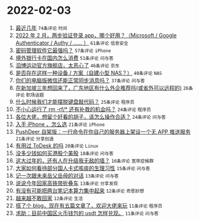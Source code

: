 # 2022-02-03

1. [最近几年](https://www.v2ex.com/t/831756) `74条评论` `时间`
1. [2022 年 2 月，两步验证登录 app，哪个好用？（Microsoft / Google Authenticator / Authy / …… ）](https://www.v2ex.com/t/831772) `61条评论` `信息安全`
1. [密码管理软件它最强吗？](https://www.v2ex.com/t/831755) `57条评论` `iPhone`
1. [境外银行卡在国内怎么消费](https://www.v2ex.com/t/831758) `51条评论` `问与答`
1. [滔博运动官方旗舰店，太恶心了](https://www.v2ex.com/t/831782) `46条评论` `京东`
1. [是否存在这样一种设备 / 方案（自建小型 NAS？）](https://www.v2ex.com/t/831783) `40条评论` `NAS`
1. [你们的电脑版微信还能正常同步消息吗？](https://www.v2ex.com/t/831742) `37条评论` `问与答`
1. [在新加坡三年想回来了，广东地区有什么外企推荐吗(或省外可以远程的)](https://www.v2ex.com/t/831752) `26条评论` `职场话题`
1. [什么时候我们才能摆脱键盘敲代码？](https://www.v2ex.com/t/831764) `25条评论` `程序员`
1. [不小心运行了 rm -rf/* 还有补救的机会吗？](https://www.v2ex.com/t/831763) `24条评论` `程序员`
1. [各位大佬，想留个好看的胡子，该怎么操作合适？](https://www.v2ex.com/t/831737) `24条评论` `问与答`
1. [入手 iPhone ，怎么选](https://www.v2ex.com/t/831780) `21条评论` `iPhone`
1. [PushDeer 自架版：一行命令在你自己的服务器上架设一个无 APP 推送服务](https://www.v2ex.com/t/831778) `21条评论` `分享创造`
1. [有用过 ToDesk 的吗](https://www.v2ex.com/t/831784) `20条评论` `Linux`
1. [没多少钱如何买港股个美股](https://www.v2ex.com/t/831766) `18条评论` `问与答`
1. [这大过年的，还有人在升级我无敌的墙？](https://www.v2ex.com/t/831781) `16条评论` `宽带症候群`
1. [大家如何看待部分国人卡式咳痰的生理习性](https://www.v2ex.com/t/831792) `15条评论` `问与答`
1. [记一次跟未来岳父岳母的对话](https://www.v2ex.com/t/831798) `13条评论` `问与答`
1. [说说今年回家高铁带折叠车](https://www.v2ex.com/t/831735) `13条评论` `分享发现`
1. [有没有可能把两台笔记本算力集中起来](https://www.v2ex.com/t/831801) `12条评论` `奇思妙想`
1. [越来越不敢回家](https://www.v2ex.com/t/831773) `12条评论` `生活`
1. [搭了个 blog，现在有五篇文章了，欢迎大佬来玩](https://www.v2ex.com/t/831817) `11条评论` `程序员`
1. [求助：目前中国区火币钱包的 usdt 怎样兑现。](https://www.v2ex.com/t/831747) `11条评论` `问与答`
